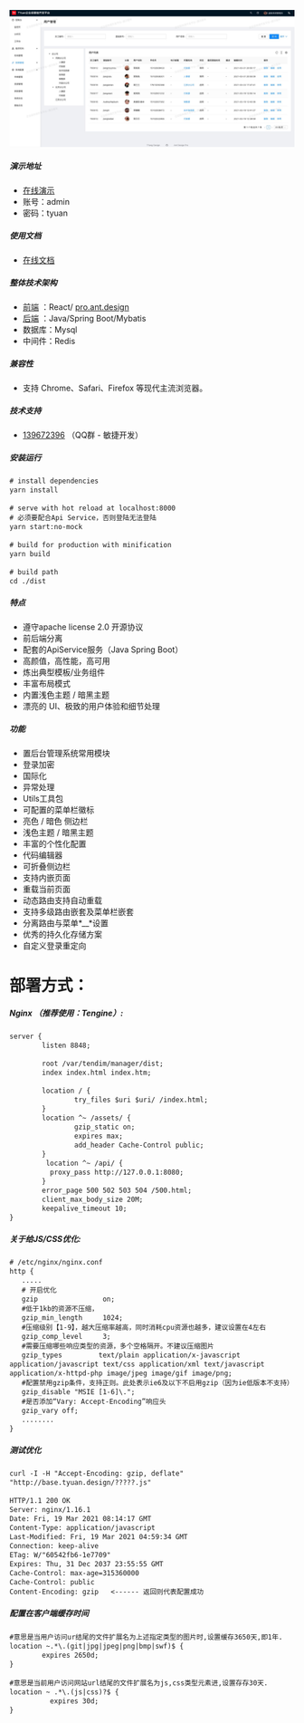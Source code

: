 
![alt 属性文本](./image/A56F01E5-E1E3-49F9-A917-7F533744EE97.png)

##### 演示地址
* [在线演示](http://base.tyuan.design)
* 账号：admin
* 密码：tyuan

##### 使用文档
* [在线文档](http://tyuan.design/)

##### 整体技术架构
* [前端](https://github.com/j-tyuan/tyuan-web) ：React/ [pro.ant.design](http://pro.ant.design)
* [后端](https://github.com/j-tyuan/tyuan-manager) ：Java/Spring Boot/Mybatis
* 数据库：Mysql
* 中间件：Redis

##### 兼容性
* 支持 Chrome、Safari、Firefox 等现代主流浏览器。

##### 技术支持
* [139672396](https://qm.qq.com/cgi-bin/qm/qr?k=rjUvWB3vTk9tP7pPGgwnmFv4jEacxz3R&jump_from=webapi) （QQ群 - 敏捷开发）

##### 安装运行
    # install dependencies
    yarn install
    
    # serve with hot reload at localhost:8000
    # 必须要配合Api Service，否则登陆无法登陆
    yarn start:no-mock
    
    # build for production with minification
    yarn build
    
    # build path
    cd ./dist
    
##### 特点
* 遵守apache license 2.0 开源协议
* 前后端分离
* 配套的ApiService服务（Java Spring Boot）
* 高颜值，高性能，高可用
* 炼出典型模板/业务组件
* 丰富布局模式
* 内置浅色主题 / 暗黑主题
* 漂亮的 UI、极致的用户体验和细节处理

##### 功能
* 置后台管理系统常用模块
* 登录加密
* 国际化
* 异常处理
* Utils工具包
* 可配置的菜单栏徽标
* 亮色 / 暗色 侧边栏
* 浅色主题 / 暗黑主题
* 丰富的个性化配置
* 代码编辑器
* 可折叠侧边栏
* 支持内嵌页面
* 重载当前页面
* 动态路由支持自动重载
* 支持多级路由嵌套及菜单栏嵌套
* 分离路由与菜单*__*设置
* 优秀的持久化存储方案
* 自定义登录重定向

# 部署方式：

##### Nginx （推荐使用：Tengine）:
    server {
            listen 8848;
    
            root /var/tendim/manager/dist;
            index index.html index.htm;
    
            location / {
                    try_files $uri $uri/ /index.html;
            }
            location ^~ /assets/ {
                    gzip_static on;
                    expires max;
                    add_header Cache-Control public;
            }
             location ^~ /api/ {
              proxy_pass http://127.0.0.1:8080;
            }
            error_page 500 502 503 504 /500.html;
            client_max_body_size 20M;
            keepalive_timeout 10;
    } 

##### 关于给JS/CSS优化:

    # /etc/nginx/nginx.conf
    http {
       .....
       # 开启优化
       gzip                on;
       #低于1kb的资源不压缩，
       gzip_min_length     1024;
       #压缩级别【1-9】，越大压缩率越高，同时消耗cpu资源也越多，建议设置在4左右
       gzip_comp_level     3;
       #需要压缩哪些响应类型的资源，多个空格隔开。不建议压缩图片
       gzip_types         text/plain application/x-javascript application/javascript text/css application/xml text/javascript application/x-httpd-php image/jpeg image/gif image/png;
       #配置禁用gzip条件，支持正则。此处表示ie6及以下不启用gzip（因为ie低版本不支持）
       gzip_disable "MSIE [1-6]\.";
       #是否添加“Vary: Accept-Encoding”响应头
       gzip_vary off;
       ........
    }

##### 测试优化
    curl -I -H "Accept-Encoding: gzip, deflate" "http://base.tyuan.design/?????.js"
    
    HTTP/1.1 200 OK
    Server: nginx/1.16.1
    Date: Fri, 19 Mar 2021 08:14:17 GMT
    Content-Type: application/javascript
    Last-Modified: Fri, 19 Mar 2021 04:59:34 GMT
    Connection: keep-alive
    ETag: W/"60542fb6-1e7709"
    Expires: Thu, 31 Dec 2037 23:55:55 GMT
    Cache-Control: max-age=315360000
    Cache-Control: public
    Content-Encoding: gzip   <------ 返回则代表配置成功

##### 配置在客户端缓存时间
    #意思是当用户访问ur结尾的文件扩展名为上述指定类型的图片时,设置缓存3650天,即1年.
    location ~.*\.(git|jpg|jpeg|png|bmp|swf)$ { 
            expires 2650d;  
    }
    
    #意思是当前用户访问网站url结尾的文件扩展名为js,css类型元素进,设置存存30天.
    location ~ .*\.(js|css)?$ {
              expires 30d;   
    }
